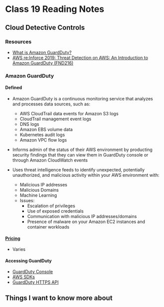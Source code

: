 # Class 19 Reading Notes

## Cloud Detective Controls

### Resources

- [What is Amazon GuardDuty?](https://docs.aws.amazon.com/guardduty/latest/ug/what-is-guardduty.html)
- [AWS re:Inforce 2019: Threat Detection on AWS: An Introduction to Amazon GuardDuty (FND216)](https://www.youtube.com/watch?v=czsuZXQvD8E&ab_channel=AmazonWebServices)

### Amazon GuardDuty

#### Defined

- Amazon GuardDuty is a continuous monitoring service that analyzes and processes data sources, such as:
  - AWS CloudTrail data events for Amazon S3 logs
  - CloudTrail management event logs
  - DNS logs
  - Amazon EBS volume data
  - Kubernetes audit logs
  - Amazon VPC flow logs

- Informs admin of the status of their AWS environment by producting security  findings that they can view them in GuardDuty console or through Amazon CloudWatch events

- Uses threat intelligence feeds to identify unexpected, potentially unauthorized, and malicious activity within your AWS environment with:
  - Malicious IP addresses
  - Malicious Domains
  - Machine Learning
  - Issues:
    - Escalation of privileges
    - Use of exposed credentials
    - Communication with malicious IP addresses/domains
    - Presence of malware on your Amazon EC2 instances and container workloads

#### [Pricing](http://aws.amazon.com/guardduty/pricing/)

- Varies

#### Accessing GuardDuty

- [GuardDuty Console](https://console.aws.amazon.com/guardduty)
- [AWS SDKs](https://aws.amazon.com/tools/)
- [GuardDuty HTTPS API](https://docs.aws.amazon.com/guardduty/latest/APIReference/)

## Things I want to know more about
